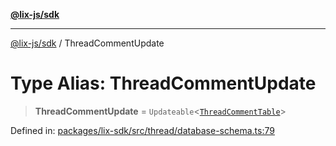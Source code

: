[**@lix-js/sdk**](../README.md)

***

[@lix-js/sdk](../README.md) / ThreadCommentUpdate

# Type Alias: ThreadCommentUpdate

> **ThreadCommentUpdate** = `Updateable`\<[`ThreadCommentTable`](ThreadCommentTable.md)\>

Defined in: [packages/lix-sdk/src/thread/database-schema.ts:79](https://github.com/opral/monorepo/blob/95d464500b14a3c0aabc535935d800ebcc86d1ad/packages/lix-sdk/src/thread/database-schema.ts#L79)
